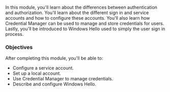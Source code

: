 In this module, you'll learn about the differences between authentication and authorization. You'll learn about the different sign in and service accounts and how to configure these accounts. You'll also learn how Credential Manager can be used to manage and store credentials for users. Lastly, you'll be introduced to Windows Hello used to simply the user sign in process.

### Objectives

After completing this module, you'll be able to:

 -  Configure a service account.
 -  Set up a local account.
 -  Use Credential Manager to manage credentials.
 -  Describe and configure Windows Hello.
